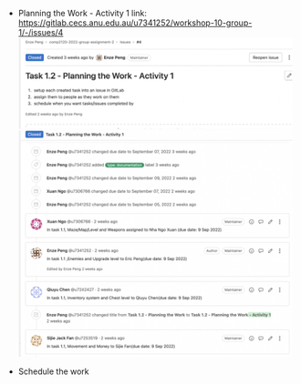 - Planning the Work - Activity 1
link: https://gitlab.cecs.anu.edu.au/u7341252/workshop-10-group-1/-/issues/4
![image](uploads/cca654ad906f58f10faa519e7370b484/image.png)
![image](uploads/9d6dc067c7ace0d40dadcc3a8f77896f/image.png)

- Schedule the work 